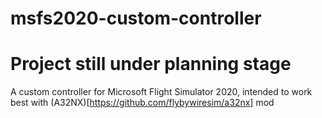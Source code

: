 # msfs2020-custom-controller
# Project still under planning stage
A custom controller for Microsoft Flight Simulator 2020, intended to work best with (A32NX)[https://github.com/flybywiresim/a32nx] mod
